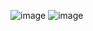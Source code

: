 ![image](https://github.com/qaulants/Note-App/assets/55646152/95a1fa03-c043-499d-be1b-2e9eab71a105)
![image](https://github.com/qaulants/Note-App/assets/55646152/4e38d09c-f05a-46ea-b784-5bf609dc5a84)


